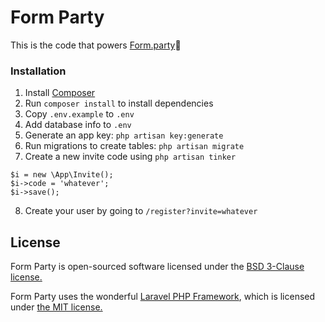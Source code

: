 Form Party
==========

This is the code that powers [Form.party](https://form.party)🎉

### Installation
1. Install [Composer](https://getcomposer.org/)
2. Run `composer install` to install dependencies
3. Copy `.env.example` to `.env`
4. Add database info to `.env`
5. Generate an app key: `php artisan key:generate`
6. Run migrations to create tables: `php artisan migrate`
7. Create a new invite code using `php artisan tinker`
```
$i = new \App\Invite();
$i->code = 'whatever';
$i->save();
```
8. Create your user by going to `/register?invite=whatever`

License
-------
Form Party is open-sourced software licensed under the [BSD 3-Clause license.](https://opensource.org/licenses/BSD-3-Clause)

Form Party uses the wonderful [Laravel PHP Framework](https://laravel.com), which is licensed under [the MIT license.](https://opensource.org/licenses/MIT)
